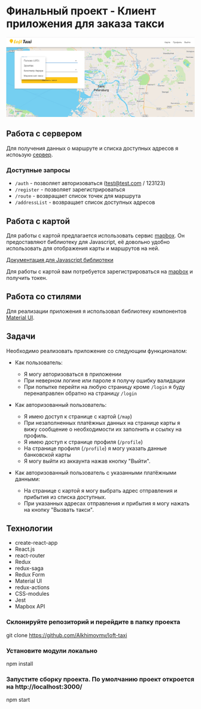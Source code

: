# Финальный проект - Клиент приложения для заказа такси

![taxi app](/taxi-app.jpg)

## Работа с сервером

Для получения данных о маршруте и списка доступных адресов я испоьзую [сервер](https://loft-taxi.glitch.me/).

### Доступные запросы

- `/auth` - позволяет авторизоваться (test@test.com / 123123)
- `/register` - позволяет зарегистрироваться
- `/route` - возвращает список точек для маршрута
- `/addressList` - возвращает список доступных адресов

## Работа с картой

Для работы с картой предлагается использовать сервис [mapbox](https://www.mapbox.com/). Он предоставляют библиотеку для Javascript, её довольно удобно использовать для отображения карты и маршрутов на ней.

[Документация для Jаvascript библиотеки](https://docs.mapbox.com/mapbox-gl-js/api/)

Для работы с картой вам потребуется зарегистрироваться на [mapbox](https://www.mapbox.com) и получить токен.

## Работа со стилями

Для реализации приложения я использовал библиотеку компонентов [Material UI](https://material-ui.com/).

## Задачи

Необходимо реализовать приложение со следующим функционалом:

- Как пользователь:

  - Я могу авторизоваться в приложении
  - При неверном логине или пароле я получу ошибку валидации
  - При попытке перейти на любую страницу кроме `/login` я буду перенаправлен обратно на страницу `/login`

- Как авторизованный пользователь:

  - Я имею доступ к странице с картой (`/map`)
  - При незаполненных платёжных данных на странице карты я вижу сообщение о необходимости их заполнить и ссылку на профиль.
  - Я имею доступ к странице профиля (`/profile`)
  - На странице профиля (`/profile`) я могу указать данные банковской карты
  - Я могу выйти из аккаунта нажав кнопку "Выйти".

- Как авторизованный пользователь с указанными платёжными данными:
  - На странице с картой я могу выбрать адрес отправления и прибытия из списка доступных.
  - При указанных адресах отправления и прибытия я могу нажать на кнопку "Вызвать такси".

## Технологии

- create-react-app
- React.js
- react-router
- Redux
- redux-saga
- Redux Form
- Material UI
- redux-actions
- CSS-modules
- Jest
- Mapbox API

### Склонируйте репозиторий и перейдите в папку проекта

git clone https://github.com/Alkhimovmv/loft-taxi

### Установите модули локально

npm install

### Запустите сборку проекта. По умолчанию проект откроется на http://localhost:3000/

npm start
